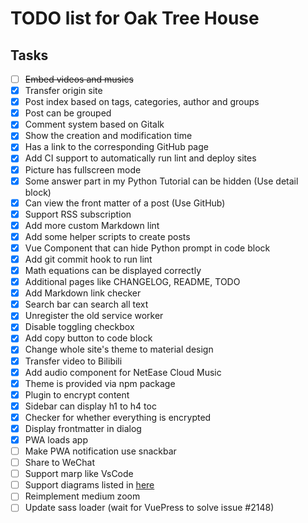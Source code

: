# TODO list for Oak Tree House

## Tasks

- [ ] <del>Embed videos and musics</del>
- [x] Transfer origin site
- [x] Post index based on tags, categories, author and groups
- [x] Post can be grouped
- [x] Comment system based on Gitalk
- [x] Show the creation and modification time
- [x] Has a link to the corresponding GitHub page
- [x] Add CI support to automatically run lint and deploy sites
- [x] Picture has fullscreen mode
- [x] Some answer part in my Python Tutorial can be hidden (Use detail block)
- [x] Can view the front matter of a post (Use GitHub)
- [x] Support RSS subscription
- [x] Add more custom Markdown lint
- [x] Add some helper scripts to create posts
- [x] Vue Component that can hide Python prompt in code block
- [x] Add git commit hook to run lint
- [x] Math equations can be displayed correctly
- [x] Additional pages like CHANGELOG, README, TODO
- [x] Add Markdown link checker
- [x] Search bar can search all text
- [x] Unregister the old service worker
- [x] Disable toggling checkbox
- [x] Add copy button to code block
- [x] Change whole site's theme to material design
- [x] Transfer video to Bilibili
- [x] Add audio component for NetEase Cloud Music
- [x] Theme is provided via npm package
- [x] Plugin to encrypt content
- [x] Sidebar can display h1 to h4 toc
- [x] Checker for whether everything is encrypted
- [x] Display frontmatter in dialog
- [x] PWA loads app
- [ ] Make PWA notification use snackbar
- [ ] Share to WeChat
- [ ] Support marp like VsCode
- [ ] Support diagrams listed in [here](https://medium.com/technical-writing-is-easy/diagrams-in-documentation-markdown-guide-4e78419e8d2f)
- [ ] Reimplement medium zoom
- [ ] Update sass loader (wait for VuePress to solve issue #2148)
